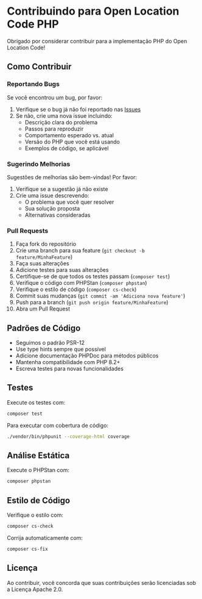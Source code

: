 # Contribuindo para Open Location Code PHP

Obrigado por considerar contribuir para a implementação PHP do Open Location Code!

## Como Contribuir

### Reportando Bugs

Se você encontrou um bug, por favor:

1. Verifique se o bug já não foi reportado nas [Issues](https://github.com/google/open-location-code/issues)
2. Se não, crie uma nova issue incluindo:
   - Descrição clara do problema
   - Passos para reproduzir
   - Comportamento esperado vs. atual
   - Versão do PHP que você está usando
   - Exemplos de código, se aplicável

### Sugerindo Melhorias

Sugestões de melhorias são bem-vindas! Por favor:

1. Verifique se a sugestão já não existe
2. Crie uma issue descrevendo:
   - O problema que você quer resolver
   - Sua solução proposta
   - Alternativas consideradas

### Pull Requests

1. Faça fork do repositório
2. Crie uma branch para sua feature (`git checkout -b feature/MinhaFeature`)
3. Faça suas alterações
4. Adicione testes para suas alterações
5. Certifique-se de que todos os testes passam (`composer test`)
6. Verifique o código com PHPStan (`composer phpstan`)
7. Verifique o estilo de código (`composer cs-check`)
8. Commit suas mudanças (`git commit -am 'Adiciona nova feature'`)
9. Push para a branch (`git push origin feature/MinhaFeature`)
10. Abra um Pull Request

## Padrões de Código

- Seguimos o padrão PSR-12
- Use type hints sempre que possível
- Adicione documentação PHPDoc para métodos públicos
- Mantenha compatibilidade com PHP 8.2+
- Escreva testes para novas funcionalidades

## Testes

Execute os testes com:

```bash
composer test
```

Para executar com cobertura de código:

```bash
./vendor/bin/phpunit --coverage-html coverage
```

## Análise Estática

Execute o PHPStan com:

```bash
composer phpstan
```

## Estilo de Código

Verifique o estilo com:

```bash
composer cs-check
```

Corrija automaticamente com:

```bash
composer cs-fix
```

## Licença

Ao contribuir, você concorda que suas contribuições serão licenciadas sob a Licença Apache 2.0.

